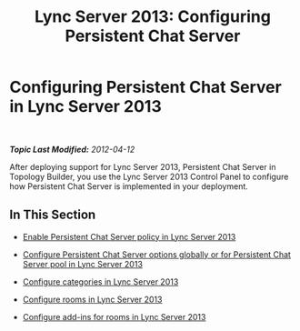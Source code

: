﻿---
title: 'Lync Server 2013: Configuring Persistent Chat Server'
TOCTitle: Configuring Persistent Chat Server
ms:assetid: d90a4049-b268-4e8e-9f24-0cef08c8d9ed
ms:mtpsurl: https://technet.microsoft.com/en-us/library/JJ205332(v=OCS.15)
ms:contentKeyID: 48185635
ms.date: 07/23/2014
mtps_version: v=OCS.15
---

<div data-xmlns="http://www.w3.org/1999/xhtml">

<div class="topic" data-xmlns="http://www.w3.org/1999/xhtml" data-msxsl="urn:schemas-microsoft-com:xslt" data-cs="http://msdn.microsoft.com/en-us/">

<div data-asp="http://msdn2.microsoft.com/asp">

# Configuring Persistent Chat Server in Lync Server 2013

</div>

<div id="mainSection">

<div id="mainBody">

<span> </span>

_**Topic Last Modified:** 2012-04-12_

After deploying support for Lync Server 2013, Persistent Chat Server in Topology Builder, you use the Lync Server 2013 Control Panel to configure how Persistent Chat Server is implemented in your deployment.

<div>

## In This Section

  - [Enable Persistent Chat Server policy in Lync Server 2013](lync-server-2013-enable-persistent-chat-server-policy.md)

  - [Configure Persistent Chat Server options globally or for Persistent Chat Server pool in Lync Server 2013](lync-server-2013-configure-persistent-chat-server-options-globally-or-for-persistent-chat-server-pool.md)

  - [Configure categories in Lync Server 2013](lync-server-2013-configure-categories.md)

  - [Configure rooms in Lync Server 2013](lync-server-2013-configure-rooms.md)

  - [Configure add-ins for rooms in Lync Server 2013](lync-server-2013-configure-add-ins-for-rooms.md)

</div>

</div>

<span> </span>

</div>

</div>

</div>

